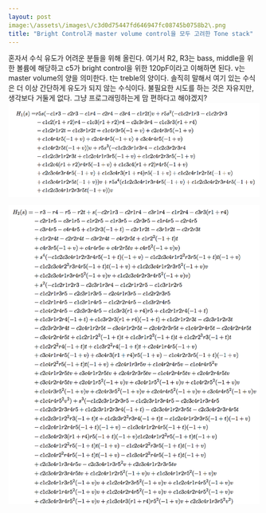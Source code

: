 ```yaml
---
layout: post
image:\/assets\/images\/c3d0d75447fd646947fc08745b0758b2\.png
title: "Bright Control과 master volume control을 모두 고려한 Tone stack"
---
```



혼자서 수식 유도가 어려운 분들을 위해 올린다. 여기서 R2, R3는 bass, middle을 위한 볼륨에 해당하고 c5가 bright control을 위한 120pF이라고 이해하면 된다. v는 master volume의 양을 의미한다. t는 treble의 양이다. 솔직히 말해서 여기 있는 수식은 더 이상 간단하게 유도가 되지 않는 수식이다. 불필요한 시도를 하는 것은 자유지만, 생각보다 거둘게 없다. 그냥 프로그래밍하는게 맘 편하다고 해야겠지?
![image](/assets/images/c3d0d75447fd646947fc08745b0758b2.png)



![image](/assets/images/a2240a330daecd4bdbe6ac97a6ba2dde.png)





